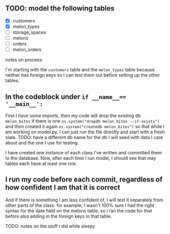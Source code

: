 ## TODO: model the following tables
- [x] customers
- [x] melon_types
- [ ] storage_spaces
- [ ] melons
- [ ] orders
- [ ] melon_orders

notes on process:

I'm starting with the `customers` table and the `melon_types` table because neither has foreign keys so I can test them out before setting up the other tables. 

## In the codeblock under  `if __name__== '__main__':`

First I have some imports, then my code will drop the existing db `melon_bites` if there is one `os.system("dropdb melon_bites --if-exists")` and then created it again `os.system("createdb melon_bites")` so that while I am working on model.py, I can just run the file directly and start with a fresh slate. TODO: have a different db name for the db I will seed with data I care about and the one I use for testing.



I have created one instance of each class I've written and committed them to the database. Now, after each time I run model, I should see that may tables each have at least one row.

## I run my code before each commit, regardless of how confident I am that it is correct 

And if there is something I am less confident of, I will test it separately from other parts of the class: for example, I wasn't 100% sure I had the right syntax for the date field on the melons table, so I ran the code for that before also adding in the foreign keys in that table.

TODO: notes on the stuff i did while sleepy